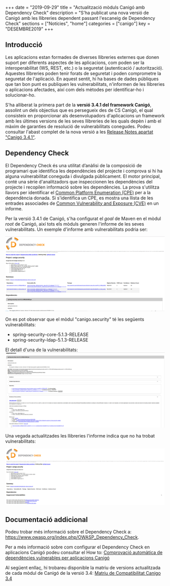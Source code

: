 +++
date        = "2019-09-29"
title       = "Actualització mòduls Canigó amb Dependency Check"
description = "S'ha publicat una nova versió de Canigó amb les llibreries dependent passant l'escaneig de Dependency Check"
sections    = ["Notícies", "home"]
categories  = ["canigo"]
key         = "DESEMBRE2019"
+++

## Introducció

Les aplicacions estan formades de diverses llibreries externes que donen suport per diferents aspectes de les aplicacions, com poden ser la interoperabilitat (WS, REST, etc.) o la seguretat (autenticació / autorització). Aquestes llibreries poden tenir forats de seguretat i poden comprometre la seguretat de l'aplicació. En aquest sentit, hi ha bases de dades públiques que tan bon punt es publiquen les vulnerabilitats, n'informen de les llibreries o aplicacions afectades, així com dels mètodes per identificar-ho i solucionar-ho.

S'ha alliberat la primera part de la **versió 3.4.1 del framework Canigó**, assolint un dels objectius que es persegueix des de CS Canigó, el qual consisteix en proporcionar als desenvolupadors d'aplicacions un framework amb les últimes versions de les seves llibreries de les quals depèn i amb el màxim de garanties de resolució de vulnerabilitats conegudes. Podeu consultar l'abast complet de la nova versió a les [Release Notes apartat "Canigó 3.4.1"](/canigo-download-related/release-notes-canigo-34).

## Dependency Check

El Dependency Check és una utilitat d’anàlisi de la composició de programari que identifica les dependències del projecte i comprova si hi ha alguna vulnerabilitat coneguda i divulgada públicament. El motor principal, conté una sèrie d'analitzadors que inspeccionen les dependències del projecte i recopilen informació sobre les dependències. La prova s'utilitza llavors per identificar el [Common Platform Enumeration (CPE)](https://nvd.nist.gov/products/cpe) per a la dependència donada. Si s'identifica un CPE, es mostra una llista de les entrades associades de [Common Vulnerability and Exposure (CVE)](https://cve.mitre.org/) en un informe.

Per la versió 3.4.1 de Canigó, s'ha configurat el _goal_ de Maven en el mòdul _root_ de Canigó, així tots els mòduls generen l'informe de les seves vulnerabilitats. Un exemple d'informe amb vulnerabilitats podria ser:

![Exemple informe vulnerabilitats](/images/news/2019-09-12-Actualitzacio_moduls_Canigo_Dependency_check_vulnerabilities-report.png)

On es pot observar que el mòdul "canigo.security" té les següents vulnerabilitats:

- spring-security-core-5.1.3-RELEASE
- spring-security-ldap-5.1.3-RELEASE

El detall d'una de la vulnerabilitats:
![Exemple detall informe vulnerabilitats](/images/news/2019-09-12-Actualitzacio_moduls_Canigo_Dependency_check_vulnerabilities-report-detail.png)

Una vegada actualitzades les llibreries l'informe indica que no ha trobat vulnerabilitats:

![Exemple després actualització informe vulnerabilitats](/images/news/2019-09-12-Actualitzacio_moduls_Canigo_Dependency_check_vulnerabilities-report-after.png)

## Documentació addicional

Podeu trobar més informació sobre el Dependency Check a: https://www.owasp.org/index.php/OWASP_Dependency_Check.

Per a més informació sobre com configurar el Dependency Check en aplicacions Canigó podeu consultar el How to: [Comprovació automàtica de dependències vulnerables per aplicacions Canigó](/drafts/2019-08-13-Howto-Dependency-check/)

Al següent enllaç, hi trobareu disponible la matriu de versions actualitzada de cada mòdul de Canigó de la versió 3.4: 
[Matriu de Compatibilitat Canigo 3.4](/canigo-download-related/matrius-compatibilitats/)
